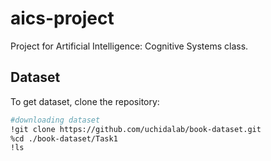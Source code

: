 # aics-project
Project for Artificial Intelligence: Cognitive Systems class.

## Dataset
To get dataset, clone the repository:

```sh
#downloading dataset
!git clone https://github.com/uchidalab/book-dataset.git
%cd ./book-dataset/Task1
!ls 
```
